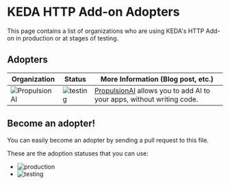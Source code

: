 # KEDA HTTP Add-on Adopters

This page contains a list of organizations who are using KEDA's HTTP Add-on in production or at stages of testing.

## Adopters

| Organization | Status | More Information (Blog post, etc.) |
| ------------ | ---------| ---------------|
|<picture><source media="(prefers-color-scheme: dark)" srcset="https://propulsionhq.com/assets/images/propulsion-white.png"><img alt="PropulsionAI" src="https://propulsionhq.com/assets/images/propulsion-full-color.png"></picture>|![testing](https://img.shields.io/badge/-development%20&%20testing-green?style=flat)|[PropulsionAI](](https://propulsionhq.com)) allows you to add AI to your apps, without writing code.|

## Become an adopter!

You can easily become an adopter by sending a pull request to this file.

These are the adoption statuses that you can use:

- ![production](https://img.shields.io/badge/-production-blue?style=flat)
- ![testing](https://img.shields.io/badge/-development%20&%20testing-green?style=flat)
